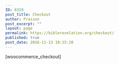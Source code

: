 ```yaml
---
ID: 6329
post_title: Checkout
author: Praison
post_excerpt: ""
layout: page
permalink: https://biblerevelation.org/checkout/
published: true
post_date: 2016-11-13 10:15:20
---
```

[woocommerce_checkout]